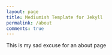 ```yaml
---
layout: page
title: Mediumish Template for Jekyll
permalink: /about
comments: true
---
```


This is my sad excuse for an about page